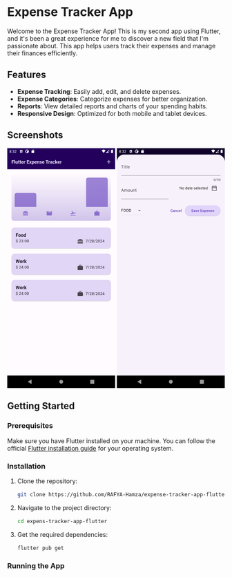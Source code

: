 # Expense Tracker App

Welcome to the Expense Tracker App! This is my second app using Flutter, and it's been a great experience for me to discover a new field that I'm passionate about. This app helps users track their expenses and manage their finances efficiently.

## Features

- **Expense Tracking**: Easily add, edit, and delete expenses.
- **Expense Categories**: Categorize expenses for better organization.
- **Reports**: View detailed reports and charts of your spending habits.
- **Responsive Design**: Optimized for both mobile and tablet devices.

## Screenshots

<div style="display: flex; justify-content: space-between;">
    <img src="images/report-page.png" alt="Report page" width="250">
    <img src="images/new-expense.png" alt="New expense" width="250">
</div>


## Getting Started

### Prerequisites

Make sure you have Flutter installed on your machine. You can follow the official [Flutter installation guide](https://flutter.dev/docs/get-started/install) for your operating system.

### Installation

1. Clone the repository:
    ```sh
    git clone https://github.com/RAFYA-Hamza/expense-tracker-app-flutter.git
    ```
2. Navigate to the project directory:
    ```sh
    cd expens-tracker-app-flutter
    ```
3. Get the required dependencies:
    ```sh
    flutter pub get
    ```

### Running the App


